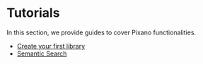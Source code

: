 # Tutorials

In this section, we provide guides to cover Pixano functionalities.

- [Create your first library](./create_your_first_library.md)
- [Semantic Search](./semantic_search.md)
